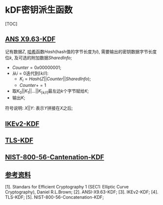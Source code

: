 # kDF密钥派生函数

<span id='toc'></span>
[TOC]

## [ANS X9.63-KDF](#toc)

记有数据$Z$, [哈希](https://www.cnblogs.com/mengsuenyan/p/12697811.html)函数$Hash$(hash值的字节长度为$l$), 需要输出的密钥数据字节长度位$k$, 及可选的附加数据$SharedInfo$;

- $Counter=0x00000001$;
- 从$i=0$迭代到$\lceil k/l \rceil$:
  - $K_i=Hash(Z||Counter||SharedInfo)$;
  - $Counter+=1$
- 取$K_0||K_1||\dots ||K_{\lceil k/l \rceil}$最左边$k$个字节赋给$K$;
- 输出$K$;

符号说明: $X||Y$: 表示$Y$拼接在$X$之后;

## [IKEv2-KDF](#toc)

## [TLS-KDF](#toc)

## [NIST-800-56-Cantenation-KDF](#toc)

## [参考资料](#toc)

[1]. Standars for Efficient Cryptography 1 (SEC1: Elliptic Curve Cryptography), Daniel R.L.Brown;
[2]. ANSI-X9.63-KDF;
[3]. IKEv2-KDF;
[4]. TLS-KDF;
[5]. NIST-800-56-Concatenation-KDF;
